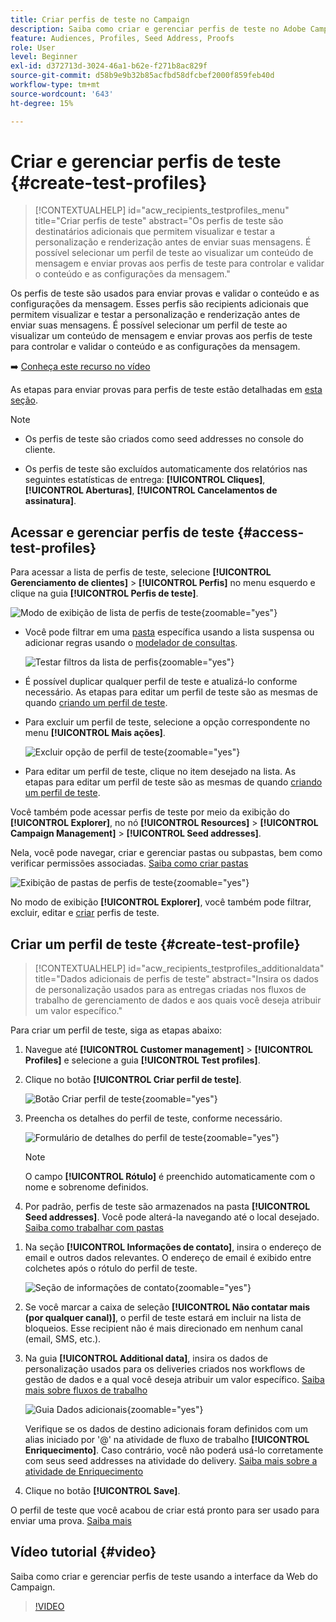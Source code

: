 ```yaml
---
title: Criar perfis de teste no Campaign
description: Saiba como criar e gerenciar perfis de teste no Adobe Campaign
feature: Audiences, Profiles, Seed Address, Proofs
role: User
level: Beginner
exl-id: d372713d-3024-46a1-b62e-f271b8ac829f
source-git-commit: d58b9e9b32b85acfbd58dfcbef2000f859feb40d
workflow-type: tm+mt
source-wordcount: '643'
ht-degree: 15%

---
```


# Criar e gerenciar perfis de teste {#create-test-profiles}

>[!CONTEXTUALHELP]
>id="acw_recipients_testprofiles_menu"
>title="Criar perfis de teste"
>abstract="Os perfis de teste são destinatários adicionais que permitem visualizar e testar a personalização e renderização antes de enviar suas mensagens. É possível selecionar um perfil de teste ao visualizar um conteúdo de mensagem e enviar provas aos perfis de teste para controlar e validar o conteúdo e as configurações da mensagem."

Os perfis de teste são usados para enviar provas e validar o conteúdo e as configurações da mensagem. Esses perfis são recipients adicionais que permitem visualizar e testar a personalização e renderização antes de enviar suas mensagens. É possível selecionar um perfil de teste ao visualizar um conteúdo de mensagem e enviar provas aos perfis de teste para controlar e validar o conteúdo e as configurações da mensagem.

➡️ [Conheça este recurso no vídeo](#video)

<!--Learn more about test profiles in the [Campaign v8 (client console) documentation](https://experienceleague.adobe.com/docs/campaign/campaign-v8/audience/add-profiles/test-profiles.html?lang=pt-BR){target="_blank"}.-->

As etapas para enviar provas para perfis de teste estão detalhadas em [esta seção](../preview-test/test-deliveries.md#test-profiles).

>[!NOTE]
>
>* Os perfis de teste são criados como seed addresses no console do cliente.
>
>* Os perfis de teste são excluídos automaticamente dos relatórios nas seguintes estatísticas de entrega: **[!UICONTROL Cliques]**, **[!UICONTROL Aberturas]**, **[!UICONTROL Cancelamentos de assinatura]**.

## Acessar e gerenciar perfis de teste {#access-test-profiles}

Para acessar a lista de perfis de teste, selecione **[!UICONTROL Gerenciamento de clientes]** > **[!UICONTROL Perfis]** no menu esquerdo e clique na guia **[!UICONTROL Perfis de teste]**.

![Modo de exibição de lista de perfis de teste](assets/test-profile-list.png){zoomable="yes"}

* Você pode filtrar em uma [pasta](../get-started/permissions.md#folders) específica usando a lista suspensa ou adicionar regras usando o [modelador de consultas](../query/query-modeler-overview.md).

  ![Testar filtros da lista de perfis](assets/test-profile-list-filters.png){zoomable="yes"}

* É possível duplicar qualquer perfil de teste e atualizá-lo conforme necessário. As etapas para editar um perfil de teste são as mesmas de quando [criando um perfil de teste](#create-test-profile).

* Para excluir um perfil de teste, selecione a opção correspondente no menu **[!UICONTROL Mais ações]**.

  ![Excluir opção de perfil de teste](assets/test-profile-list-delete.png){zoomable="yes"}

* Para editar um perfil de teste, clique no item desejado na lista. As etapas para editar um perfil de teste são as mesmas de quando [criando um perfil de teste](#create-test-profile).

Você também pode acessar perfis de teste por meio da exibição do **[!UICONTROL Explorer]**, no nó **[!UICONTROL Resources]** > **[!UICONTROL Campaign Management]** > **[!UICONTROL Seed addresses]**.

Nela, você pode navegar, criar e gerenciar pastas ou subpastas, bem como verificar permissões associadas. [Saiba como criar pastas](../get-started/permissions.md#folders)

![Exibição de pastas de perfis de teste](assets/test-profiles-folders.png){zoomable="yes"}

No modo de exibição **[!UICONTROL Explorer]**, você também pode filtrar, excluir, editar e [criar](#create-test-profile) perfis de teste.

## Criar um perfil de teste {#create-test-profile}

>[!CONTEXTUALHELP]
>id="acw_recipients_testprofiles_additionaldata"
>title="Dados adicionais de perfis de teste"
>abstract="Insira os dados de personalização usados para as entregas criadas nos fluxos de trabalho de gerenciamento de dados e aos quais você deseja atribuir um valor específico."

Para criar um perfil de teste, siga as etapas abaixo:

1. Navegue até **[!UICONTROL Customer management]** > **[!UICONTROL Profiles]** e selecione a guia **[!UICONTROL Test profiles]**.

1. Clique no botão **[!UICONTROL Criar perfil de teste]**.

   ![Botão Criar perfil de teste](assets/test-profile-create.png){zoomable="yes"}

1. Preencha os detalhes do perfil de teste, conforme necessário. <!--Most of the fields are the same as when creating profiles. [Learn more]-->

   ![Formulário de detalhes do perfil de teste](assets/test-profile-details.png){zoomable="yes"}

   >[!NOTE]
   >
   >O campo **[!UICONTROL Rótulo]** é preenchido automaticamente com o nome e sobrenome definidos.

1. Por padrão, perfis de teste são armazenados na pasta **[!UICONTROL Seed addresses]**. Você pode alterá-la navegando até o local desejado. [Saiba como trabalhar com pastas](../get-started/permissions.md#folders)

   <!--![](assets/test-profile-folder.png){zoomable="yes"}-->

<!--
You do not need to enter all fields of each tab when creating a seed address. Missing personalization elements are entered randomly during delivery analysis. (Not valid?)
-->

1. Na seção **[!UICONTROL Informações de contato]**, insira o endereço de email e outros dados relevantes. O endereço de email é exibido entre colchetes após o rótulo do perfil de teste.

   ![Seção de informações de contato](assets/test-profile-address.png){zoomable="yes"}

1. Se você marcar a caixa de seleção **[!UICONTROL Não contatar mais (por qualquer canal)]**, o perfil de teste estará em incluir na lista de bloqueios. Esse recipient não é mais direcionado em nenhum canal (email, SMS, etc.).

1. Na guia **[!UICONTROL Additional data]**, insira os dados de personalização usados para os deliveries criados nos workflows de gestão de dados e a qual você deseja atribuir um valor específico. [Saiba mais sobre fluxos de trabalho](../workflows/gs-workflows.md)

   ![Guia Dados adicionais](assets/test-profile-additional-data.png){zoomable="yes"}

   Verifique se os dados de destino adicionais foram definidos com um alias iniciado por &#39;@&#39; na atividade de fluxo de trabalho **[!UICONTROL Enriquecimento]**. Caso contrário, você não poderá usá-lo corretamente com seus seed addresses na atividade do delivery. [Saiba mais sobre a atividade de Enriquecimento](../workflows/activities/enrichment.md)

1. Clique no botão **[!UICONTROL Save]**.

O perfil de teste que você acabou de criar está pronto para ser usado para enviar uma prova. [Saiba mais](../preview-test/test-deliveries.md#test-profiles)

<!--Use test profiles in Direct mail? cf v7/v8-->

## Vídeo tutorial {#video}

Saiba como criar e gerenciar perfis de teste usando a interface da Web do Campaign.

>[!VIDEO](https://video.tv.adobe.com/v/3442844?quality=12)